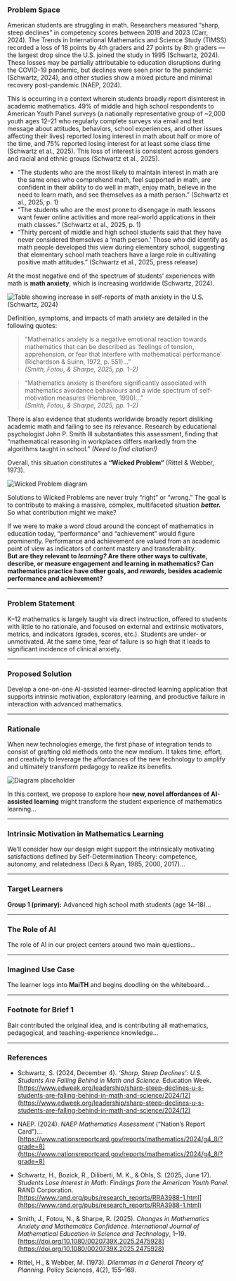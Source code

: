 ### Problem Space

American students are struggling in math. Researchers measured “sharp, steep declines” in competency scores between 2019 and 2023 (Carr, 2024). The Trends in International Mathematics and Science Study (TIMSS) recorded a loss of 18 points by 4th graders and 27 points by 8th graders — the largest drop since the U.S. joined the study in 1995 (Schwartz, 2024). These losses may be partially attributable to education disruptions during the COVID-19 pandemic, but declines were seen prior to the pandemic (Schwartz, 2024), and other studies show a mixed picture and minimal recovery post-pandemic (NAEP, 2024).

This is occurring in a context wherein students broadly report disinterest in academic mathematics. 49% of middle and high school respondents to American Youth Panel surveys (a nationally representative group of ~2,000 youth ages 12–21 who regularly complete surveys via email and text message about attitudes, behaviors, school experiences, and other issues affecting their lives) reported losing interest in math about half or more of the time, and 75% reported losing interest for at least some class time (Schwartz et al., 2025). This loss of interest is consistent across genders and racial and ethnic groups (Schwartz et al., 2025).

- “The students who are the most likely to maintain interest in math are the same ones who comprehend math, feel supported in math, are confident in their ability to do well in math, enjoy math, believe in the need to learn math, and see themselves as a math person.” (Schwartz et al., 2025, p. 1)  
- “The students who are the most prone to disengage in math lessons want fewer online activities and more real-world applications in their math classes.” (Schwartz et al., 2025, p. 1)  
- “Thirty percent of middle and high school students said that they have never considered themselves a ‘math person.’ Those who did identify as math people developed this view during elementary school, suggesting that elementary school math teachers have a large role in cultivating positive math attitudes.” (Schwartz et al., 2025, press release)

At the most negative end of the spectrum of students’ experiences with math is **math anxiety**, which is increasing worldwide (Schwartz, 2024).

![Table showing increase in self-reports of math anxiety in the U.S. (Schwartz, 2024)](https://drive.google.com/drive/u/0/folders/1UgD_Ufp_-PauzQ8zq5_AW_zXwRrQ73UN)

Definition, symptoms, and impacts of math anxiety are detailed in the following quotes:

> “Mathematics anxiety is a negative emotional reaction towards mathematics that can be described as ‘feelings of tension, apprehension, or fear that interfere with mathematical performance’ (Richardson & Suinn, 1972, p. 551)...”  
> *(Smith, Fotou, & Sharpe, 2025, pp. 1–2)*  

> “Mathematics anxiety is therefore significantly associated with mathematics avoidance behaviours and a wide spectrum of self-motivation measures (Hembree, 1990)...”  
> *(Smith, Fotou, & Sharpe, 2025, pp. 1–2)*

There is also evidence that students worldwide broadly report disliking academic math and failing to see its relevance. Research by educational psychologist John P. Smith III substantiates this assessment, finding that “mathematical reasoning in workplaces differs markedly from the algorithms taught in school.” *(Need to find citation!)*

Overall, this situation constitutes a **“Wicked Problem”** (Rittel & Webber, 1973).

![Wicked Problem diagram](https://drive.google.com/drive/u/0/folders/1UgD_Ufp_-PauzQ8zq5_AW_zXwRrQ73UN)

Solutions to Wicked Problems are never truly “right” or “wrong.” The goal is to contribute to making a massive, complex, multifaceted situation ***better.*** So what contribution might we make?

If we were to make a word cloud around the concept of mathematics in education today, “performance” and “achievement” would figure prominently. Performance and achievement are valued from an academic point of view as indicators of content mastery and transferability.  
**But are they relevant to *learning?* Are there other ways to cultivate, describe, or measure engagement and learning in mathematics? Can mathematics practice have other goals, and *rewards,* besides academic performance and achievement?**

---

### Problem Statement

K–12 mathematics is largely taught via direct instruction, offered to students with little to no rationale, and focused on external and extrinsic motivators, metrics, and indicators (grades, scores, etc.). Students are under- or unmotivated. At the same time, fear of failure is so high that it leads to significant incidence of clinical anxiety.

---

### Proposed Solution

Develop a one-on-one AI-assisted learner-directed learning application that supports intrinsic motivation, exploratory learning, and productive failure in interaction with advanced mathematics.

---

### Rationale

When new technologies emerge, the first phase of integration tends to consist of grafting old methods onto the new medium. It takes time, effort, and creativity to leverage the affordances of the new technology to amplify and ultimately transform pedagogy to realize its benefits.

![Diagram placeholder](https://drive.google.com/drive/u/0/folders/1UgD_Ufp_-PauzQ8zq5_AW_zXwRrQ73UN)

In this context, we propose to explore how **new, novel affordances of AI-assisted learning** might transform the student experience of mathematics learning...

---

### Intrinsic Motivation in Mathematics Learning

We’ll consider how our design might support the intrinsically motivating satisfactions defined by Self-Determination Theory: competence, autonomy, and relatedness (Deci & Ryan, 1985, 2000, 2017)...

---

### Target Learners

**Group 1 (primary):** Advanced high school math students (age 14–18)...

---

### The Role of AI

The role of AI in our project centers around two main questions...

---

### Imagined Use Case

The learner logs into **MaiTH** and begins doodling on the whiteboard...

---

### Footnote for Brief 1

Bair contributed the original idea, and is contributing all mathematics, pedagogical, and teaching-experience knowledge...

---

### References

- Schwartz, S. (2024, December 4). *‘Sharp, Steep Declines': U.S. Students Are Falling Behind in Math and Science.* Education Week.  
  [https://www.edweek.org/leadership/sharp-steep-declines-u-s-students-are-falling-behind-in-math-and-science/2024/12](https://www.edweek.org/leadership/sharp-steep-declines-u-s-students-are-falling-behind-in-math-and-science/2024/12)

- NAEP. (2024). *NAEP Mathematics Assessment* (“Nation’s Report Card”)...  
  [https://www.nationsreportcard.gov/reports/mathematics/2024/g4_8/?grade=8](https://www.nationsreportcard.gov/reports/mathematics/2024/g4_8/?grade=8)

- Schwartz, H., Bozick, R., Diliberti, M. K., & Ohls, S. (2025, June 17). *Students Lose Interest in Math: Findings from the American Youth Panel.* RAND Corporation.  
  [https://www.rand.org/pubs/research_reports/RRA3988-1.html](https://www.rand.org/pubs/research_reports/RRA3988-1.html)

- Smith, J., Fotou, N., & Sharpe, R. (2025). *Changes in Mathematics Anxiety and Mathematics Confidence.* *International Journal of Mathematical Education in Science and Technology*, 1–19.  
  [https://doi.org/10.1080/0020739X.2025.2475928](https://doi.org/10.1080/0020739X.2025.2475928)

- Rittel, H., & Webber, M. (1973). *Dilemmas in a General Theory of Planning.* Policy Sciences, 4(2), 155–169.  
